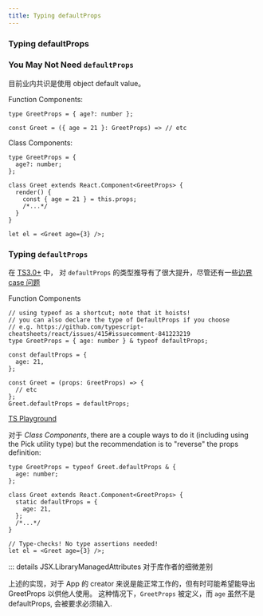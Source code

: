 ```yaml
---
title: Typing defaultProps
---
```


### Typing defaultProps

### You May Not Need `defaultProps`

目前业内共识是使用 object default value。

Function Components:

```TSX
type GreetProps = { age?: number };

const Greet = ({ age = 21 }: GreetProps) => // etc
```

Class Components:

```TSX
type GreetProps = {
  age?: number;
};

class Greet extends React.Component<GreetProps> {
  render() {
    const { age = 21 } = this.props;
    /*...*/
  }
}

let el = <Greet age={3} />;
```

### Typing `defaultProps`

在 [TS3.0+](https://www.typescriptlang.org/docs/handbook/release-notes/typescript-3-0.html) 中， 对 `defaultProps` 的类型推导有了很大提升，尽管还有一些[边界 case 问题](https://github.com/typescript-cheatsheets/react/issues/61)

Function Components

```TSX
// using typeof as a shortcut; note that it hoists!
// you can also declare the type of DefaultProps if you choose
// e.g. https://github.com/typescript-cheatsheets/react/issues/415#issuecomment-841223219
type GreetProps = { age: number } & typeof defaultProps;

const defaultProps = {
  age: 21,
};

const Greet = (props: GreetProps) => {
  // etc
};
Greet.defaultProps = defaultProps;
```

[TS Playground](https://www.typescriptlang.org/play?#code/JYWwDg9gTgLgBAKjgQwM5wEoFNkGN4BmUEIcARFDvmQNwBQdMAnmFnAOKVYwAKxY6ALxwA3igDmWAFxwAdgFcQAIyxQ4AXzgAyOM1YQCcACZYCyeQBte-VPVwRZqeCbOXrEAXGEi6cCdLgAJgBGABo6dXo6e0d4TixuLzgACjAbGXjuPg9UAEovAD5RXzhKGHkoWTgAHiNgADcCkTScgDpkSTgAeiQFZVVELvVqrrrGiPpMmFaXcytsz2FZtwXbOiA)

对于 _Class Components_, there are a couple ways to do it (including using the Pick utility type) but the recommendation is to "reverse" the props definition:

```TSX
type GreetProps = typeof Greet.defaultProps & {
  age: number;
};

class Greet extends React.Component<GreetProps> {
  static defaultProps = {
    age: 21,
  };
  /*...*/
}

// Type-checks! No type assertions needed!
let el = <Greet age={3} />;
```

::: details JSX.LibraryManagedAttributes 对于库作者的细微差别

上述的实现，对于 App 的 creator 来说是能正常工作的，但有时可能希望能导出 GreetProps 以供他人使用。
这种情况下，`GreetProps` 被定义，而 `age` 虽然不是 defaultProps, 会被要求必须输入.

